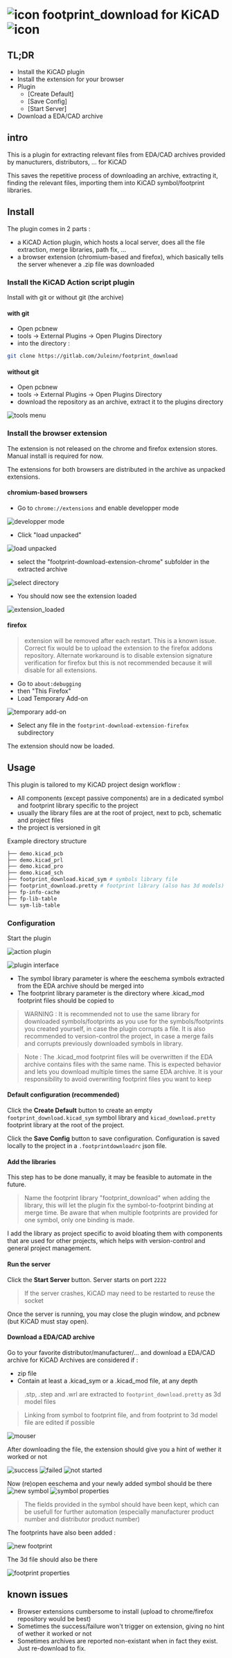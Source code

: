 # ![icon](logo.png) footprint_download for KiCAD ![icon](logo.png)

## TL;DR 
- Install the KiCAD plugin 
- Install the extension for your browser 
- Plugin 
  - [Create Default] 
  - [Save Config] 
  - [Start Server]
- Download a EDA/CAD archive
 
## intro

This is a plugin for extracting relevant files from EDA/CAD archives provided by manucturers, distributors, ... for KiCAD 

This saves the repetitive process of downloading an archive, extracting it, finding the relevant files, importing them into KiCAD symbol/footprint libraries.

## Install
The plugin comes in 2 parts : 
- a KiCAD Action plugin, which hosts a local server, does all the file extraction, merge libraries, path fix, ...
- a browser extension (chromium-based and firefox), which basically tells the server whenever a .zip file was downloaded

### Install the KiCAD Action script plugin
Install with git or without git (the archive)
#### with git
- Open pcbnew
- tools -> External Plugins -> Open Plugins Directory
- into the directory :

```bash
git clone https://gitlab.com/Juleinn/footprint_download
```
#### without git 
- Open pcbnew
- tools -> External Plugins -> Open Plugins Directory
- download the repository as an archive, extract it to the plugins directory

![tools menu](images/tools.png)

### Install the browser extension
The extension is not released on the chrome and firefox extension stores. Manual install is required for now.

The extensions for both browsers are distributed in the archive as unpacked extensions.
#### chromium-based browsers
- Go to ```chrome://extensions``` and enable developper mode

![developper mode](images/devmode.png)
- Click "load unpacked"

![load unpacked](images/load_unpacked.png)
- select the "footprint-download-extension-chrome" subfolder in the extracted archive

![select directory](images/load_unpacked_dir.png)
- You should now see the extension loaded

![extension_loaded](images/extension_loaded.png)


#### firefox 
> extension will be removed after each restart. This is a known issue. Correct fix would be to upload the extension to the firefox addons repository. Alternate workaround is to disable extension signature verification for firefox but this is not recommended because it will disable for all extensions.
- Go to ```about:debugging```
- then "This Firefox"
- Load Temporary Add-on

![temporary add-on](images/temporary-addon.png)
- Select any file in the ```footprint-download-extension-firefox```  subdirectory

The extension should now be loaded.

## Usage 
This plugin is tailored to my KiCAD project design workflow :
- All components (except passive components) are in a dedicated symbol and footprint library specific to the project 
- usually the library files are at the root of project, next to pcb, schematic and project files
- the project is versioned in git

Example directory structure

```bash 
├── demo.kicad_pcb
├── demo.kicad_prl
├── demo.kicad_pro
├── demo.kicad_sch
├── footprint_download.kicad_sym # symbols library file
├── footprint_download.pretty # footprint library (also has 3d models)
├── fp-info-cache
├── fp-lib-table
└── sym-lib-table
```

### Configuration 
Start the plugin 

![action plugin](images/footprint_download_plugin.png)

![plugin interface](images/plugin_interface.png)

- The symbol library parameter is where the eeschema symbols extracted from the EDA archive should be merged into
- The footprint library parameter is the directory where .kicad_mod footprint files should be copied to

> WARNING : It is recommended not to use the same library for downloaded symbols/footprints as you use for the symbols/footprints you created yourself, in case the plugin corrupts a file. It is also recommended to version-control the project, in case a merge fails and corrupts previously downloaded symbols in library.

> Note : The .kicad_mod footprint files will be overwritten if the EDA archive contains files with the same name. This is expected behavior and lets you download multiple times the same EDA archive. It is your responsibility to avoid overwriting footprint files you want to keep

#### Default configuration (recommended)
Click the **Create Default** button to create an empty ```footprint_download.kicad_sym``` symbol library and ```kicad_download.pretty``` footprint library at the root of the project.

Click the **Save Config** button to save configuration. Configuration is saved locally to the project in a ```.footprintdownloadrc``` json file. 

#### Add the libraries
This step has to be done manually, it may be feasible to automate in the future.

> Name the footprint library "footprint_download" when adding the library, this will let the plugin fix the symbol-to-footprint binding at merge time. Be aware that when multiple footprints are provided for one symbol, only one binding is made.

I add the library as project specific to avoid bloating them with components that are used for other projects, which helps with version-control and general project management.

#### Run the server
Click the **Start Server** button. Server starts on port ```2222```
> If the server crashes, KiCAD may need to be restarted to reuse the socket

Once the server is running, you may close the plugin window, and pcbnew (but KiCAD must stay open).

#### Download a EDA/CAD archive 
Go to your favorite distributor/manufacturer/... and download a EDA/CAD archive for KiCAD 
Archives are considered if :
- zip file 
- Contain at least a .kicad_sym or a .kicad_mod file, at any depth

> .stp, .step and .wrl are extracted to ```footprint_download.pretty``` as 3d model files 

> Linking from symbol to footprint file, and from footprint to 3d model file are edited if possible

![mouser](images/mouser.png)

After downloading the file, the extension should give you a hint of wether it worked or not 

![success](images/success.png)
![failed](images/failed.png)
![not started](images/not_started.png)

Now (re)open eeschema and your newly added symbol should be there
![new symbol](images/new_symbol.png)
![symbol properties](images/symbol_properties.png)

> The fields provided in the symbol should have been kept, which can be usefull for further automation (especially manufacturer product number and distributor product number)

The footprints have also been added :

![new footprint](images/new_footprint.png)

The 3d file should also be there

![footprint properties](images/footprint_properties.png)

## known issues 
- Browser extensions cumbersome to install (upload to chrome/firefox repository would be best)
- Sometimes the success/failure won't trigger on extension, giving no hint of wether it worked or not 
- Sometimes archives are reported non-existant when in fact they exist. Just re-download to fix.



